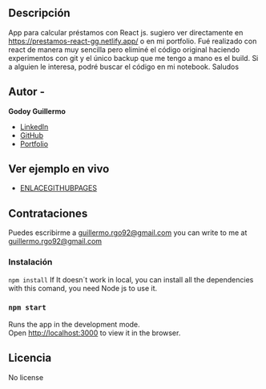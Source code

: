 ## Descripción 

App para calcular préstamos con React js.
sugiero ver directamente en https://prestamos-react-gg.netlify.app/ o en mi portfolio. Fué realizado con react de manera muy sencilla pero eliminé el código original haciendo experimentos con git y el único backup que me tengo a mano es el build. Si a alguien le interesa, podré buscar el código en mi notebook. Saludos

## Autor -
**Godoy Guillermo**

* [LinkedIn](https://www.linkedin.com/in/guillermogodoypro/)
* [GitHub](https://github.com/GuillermoGodoyPro)
* [Portfolio](https://guillermo-godoy-pro.netlify.app/)

## Ver ejemplo en vivo
- [ENLACEGITHUBPAGES](ENLACEGITHUBPAGES)

## Contrataciones
Puedes escribirme a guillermo.rgo92@gmail.com
you can write to me at guillermo.rgo92@gmail.com

### Instalación
`npm install`
If It doesn´t work in local, you can install all the dependencies with this comand, you need Node js to use it.

### `npm start`
Runs the app in the development mode.\
Open [http://localhost:3000](http://localhost:3000) to view it in the browser.

## Licencia
No license
